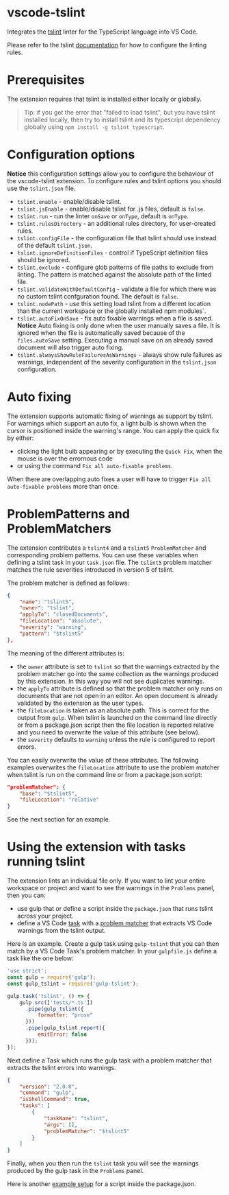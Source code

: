 # vscode-tslint
Integrates the [tslint](https://github.com/palantir/tslint) linter for the TypeScript language into VS Code.

Please refer to the tslint [documentation](https://github.com/palantir/tslint) for how to configure the linting rules.

# Prerequisites
The extension requires that tslint is installed either locally or globally.

>Tip: if you get the error that "failed to load tslint", but you have tslint installed locally,
then try to install tslint and its typescript dependency globally using `npm install -g tslint typescript`.

# Configuration options

**Notice** this configuration settings allow you to configure the behaviour of the vscode-tslint extension. To configure rules and tslint options you should use the `tslint.json` file.

- `tslint.enable` - enable/disable tslint.
- `tslint.jsEnable` - enable/disable tslint for .js files, default is `false`.
- `tslint.run` - run the linter `onSave` or `onType`, default is `onType`.
- `tslint.rulesDirectory` - an additional rules directory, for user-created rules.
- `tslint.configFile` - the configuration file that tslint should use instead of the default `tslint.json`.
- `tslint.ignoreDefinitionFiles` - control if TypeScript definition files should be ignored.
- `tslint.exclude` - configure glob patterns of file paths to exclude from linting. The pattern is matched against the absolute path of the linted file.
- `tslint.validateWithDefaultConfig` - validate a file for which there was no custom tslint confguration found. The default is `false`.
- `tslint.nodePath` - use this setting load tslint from a different location than the current workspace or the globally installed npm modules`.
- `tslint.autoFixOnSave` - fix auto fixable warnings when a file is saved. **Notice** Auto fixing is only done when the user manually saves a file. It is ignored when the file is automatically saved because of the `files.autoSave` setting. Executing a manual save on an already saved document will also trigger auto fixing.
- `tslint.alwaysShowRuleFailuresAsWarnings` - always show rule failures as warnings, independent of the severity configuration in the `tslint.json` configuration.

# Auto fixing

The extension supports automatic fixing of warnings as support by tslint. For warnings which support an auto fix, a light bulb is shown when the cursor is positioned inside the warning's range. You can apply the quick fix by either:
* clicking the light bulb appearing or by executing the `Quick Fix`, when the mouse is over the errornous code
* or using the command `Fix all auto-fixable problems`.

When there are overlapping auto fixes a user will have to trigger `Fix all auto-fixable problems` more than once.

# ProblemPatterns and ProblemMatchers

The extension contributes a `tslint4` and a `tslint5` `ProblemMatcher` and corresponding problem patterns. You can use these variables when defining a tslint task in your `task.json` file. The `tslint5` problem matcher matches the rule
severities introduced in version 5 of tslint.

The problem matcher is defined as follows:
```json
{
    "name": "tslint5",
    "owner": "tslint",
    "applyTo": "closedDocuments",
    "fileLocation": "absolute",
    "severity": "warning",
    "pattern": "$tslint5"
},
```

The meaning of the different attributes is:
- the `owner` attribute is set to `tslint` so that the warnings extracted by the problem matcher go into the same collection
as the warnings produced by this extension. In this way you will not see duplicates warnings.
- the `applyTo` attribute is defined so that the problem matcher only runs on documents that are not open in an editor. An open document is already validated by the extension as the user types.
- the `fileLocation` is taken as an absolute path. This is correct for the output from `gulp`. When tslint is launched on the command line directly or from a package.json script then the file location is reported relative and you need to overwrite the value of this attribute (see below).
- the `severity` defaults to `warning` unless the rule is configured to report errors.

You can easily overwrite the value of these attributes. The following examples overwrites the `fileLocation` attribute to use the problem matcher when tslint is run on the command line or from a package.json script:

```json
"problemMatcher": {
    "base": "$tslint5",
    "fileLocation": "relative"
}
```

See the next section for an example.

# Using the extension with tasks running tslint

The extension lints an individual file only. If you want to lint your entire workspace or project and want to see
the warnings in the `Problems` panel, then you can:
- use gulp that or define a script inside the `package.json` that runs tslint across your project.
- define a VS Code [task](https://code.visualstudio.com/docs/editor/tasks) with a [problem matcher](https://code.visualstudio.com/docs/editor/tasks#_processing-task-output-with-problem-matchers)
that extracts VS Code warnings from the tslint output.

Here is an example. Create a gulp task using `gulp-tslint` that you can then match
by a VS Code Task's problem matcher. In your `gulpfile.js` define a task like the one below:

```js
'use strict';
const gulp = require('gulp');
const gulp_tslint = require('gulp-tslint');

gulp.task('tslint', () => {
    gulp.src(['tests/*.ts'])
      .pipe(gulp_tslint({
          formatter: "prose"
      }))
      .pipe(gulp_tslint.report({
          emitError: false
      }));
});
```

Next define a Task which runs the gulp task with a problem matcher that extracts the tslint errors into warnings.

```json
{
    "version": "2.0.0",
    "command": "gulp",
    "isShellCommand": true,
    "tasks": [
        {
            "taskName": "tslint",
            "args": [],
            "problemMatcher": "$tslint5"
        }
    ]
}
```

Finally, when you then run the `tslint` task you will see the warnings produced by the gulp task in the `Problems` panel.

Here is another [example setup](https://github.com/Microsoft/vscode-tslint/tree/master/tslint-tests) for a script inside the package.json.

